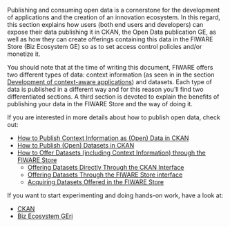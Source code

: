 Publishing and consuming open data is a cornerstone for the development
of applications and the creation of an innovation ecosystem. In this regard,
this section explains how users (both end users and developers) can
expose their data publishing it in CKAN, the Open Data publication GE,
as well as how they can create offerings containing this data in the FIWARE Store (Biz
Ecosystem GE) so as to set access control policies and/or monetize it.

You should note that at the time of writing this document, FIWARE offers
two different types of data: context information (as seen in in the section
[Development of context-aware applications](/development-context-aware-applications/introduction/))
and datasets. Each type of data is published in a different way
and for this reason you’ll find two differentiated sections. A third 
section is devoted to explain the benefits of publishing your data 
in the FIWARE Store and the way of doing it.

If you are interested in more details about how to publish open data,
check out:

-   [How to Publish Context Information as (Open) Data in
    CKAN](/publishing-open-data-in-fiware/how-to-publish-context-information-as-open-data-in-ckan/)
-   [How to Publish (Open) Datasets in
    CKAN](/publishing-open-data-in-fiware/how-to-publish-open-datasets-in-ckan-2/)
-   [How to Offer Datasets (including Context Information) through the
    FIWARE Store](/publishing-open-data-in-fiware/how-to-offer-datasets-including-context-information-through-the-wstore/introduction/)
    -   [Offering Datasets Directly Through the CKAN
        Interface](/publishing-open-data-in-fiware/how-to-offer-datasets-including-context-information-through-the-wstore/offering-datasets-directly-through-the-ckan-interface/)
    -   [Offering Datasets Through the FIWARE Store
        interface](/publishing-open-data-in-fiware/how-to-offer-datasets-including-context-information-through-the-wstore/offering-datasets-through-the-wstore-interface/)
    -   [Acquiring Datasets Offered in the
        FIWARE Store](/publishing-open-data-in-fiware/how-to-offer-datasets-including-context-information-through-the-wstore/acquiring-datasets-offered-in-the-wstore/)
        

If you want to start experimenting and doing hands-on work, have a look at:

- [CKAN](https://github.com/Fiware/context.Ckan)
- [Biz Ecosystem GEri](https://github.com/FIWARE-TMForum/Business-API-Ecosystem)

